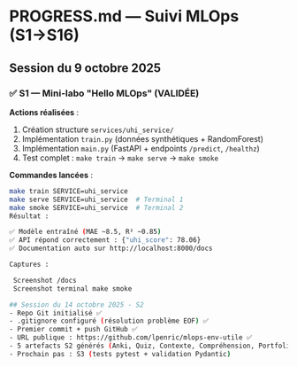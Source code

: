 # PROGRESS.md — Suivi MLOps (S1→S16)

## Session du 9 octobre 2025

### ✅ S1 — Mini-labo "Hello MLOps" (VALIDÉE)

**Actions réalisées** :
1. Création structure `services/uhi_service/`
2. Implémentation `train.py` (données synthétiques + RandomForest)
3. Implémentation `main.py` (FastAPI + endpoints `/predict`, `/healthz`)
4. Test complet : `make train` → `make serve` → `make smoke`

**Commandes lancées** :
```bash
make train SERVICE=uhi_service
make serve SERVICE=uhi_service  # Terminal 1
make smoke SERVICE=uhi_service  # Terminal 2
Résultat :

✅ Modèle entraîné (MAE ~8.5, R² ~0.85)
✅ API répond correctement : {"uhi_score": 78.06}
✅ Documentation auto sur http://localhost:8000/docs

Captures :

 Screenshot /docs
 Screenshot terminal make smoke

## Session du 14 octobre 2025 - S2
- Repo Git initialisé ✅
- .gitignore configuré (résolution problème EOF) ✅
- Premier commit + push GitHub ✅
- URL publique : https://github.com/lpenric/mlops-env-utile ✅
- 5 artefacts S2 générés (Anki, Quiz, Contexte, Compréhension, Portfolio) ✅
- Prochain pas : S3 (tests pytest + validation Pydantic)


